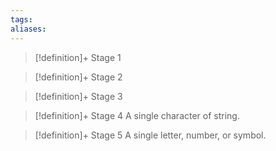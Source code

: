 ```yaml
---
tags:
aliases:
---
```


> [!definition]+ Stage 1
>

> [!definition]+ Stage 2
>

> [!definition]+ Stage 3
>

> [!definition]+ Stage 4
> A single character of string.

> [!definition]+ Stage 5
> A single letter, number, or symbol.



